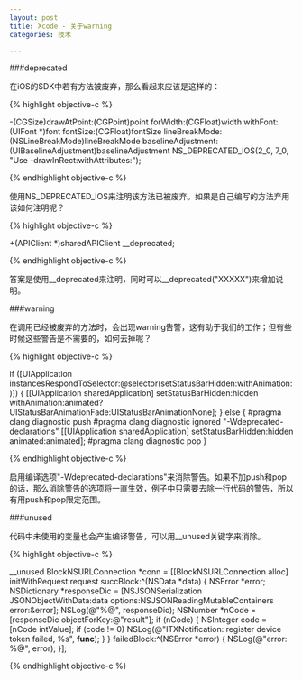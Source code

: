 ```yaml
---
layout: post
title: Xcode - 关于warning
categories: 技术

---
```


###deprecated

在iOS的SDK中若有方法被废弃，那么看起来应该是这样的：

{% highlight objective-c %}

-(CGSize)drawAtPoint:(CGPoint)point forWidth:(CGFloat)width withFont:(UIFont *)font fontSize:(CGFloat)fontSize lineBreakMode:(NSLineBreakMode)lineBreakMode baselineAdjustment:(UIBaselineAdjustment)baselineAdjustment NS_DEPRECATED_IOS(2_0, 7_0, "Use -drawInRect:withAttributes:");

{% endhighlight objective-c %}

使用NS_DEPRECATED_IOS来注明该方法已被废弃。如果是自己编写的方法弃用该如何注明呢？

{% highlight objective-c %}

+(APIClient *)sharedAPIClient __deprecated;

{% endhighlight objective-c %}

答案是使用\_\_deprecated来注明，同时可以\_\_deprecated("XXXXX")来增加说明。


###warning

在调用已经被废弃的方法时，会出现warning告警，这有助于我们的工作；但有些时候这些警告是不需要的，如何去掉呢？

{% highlight objective-c %}

if ([UIApplication instancesRespondToSelector:@selector(setStatusBarHidden:withAnimation:)]) {
    [[UIApplication sharedApplication] setStatusBarHidden:hidden withAnimation:animated?UIStatusBarAnimationFade:UIStatusBarAnimationNone];
} else {
#pragma clang diagnostic push
#pragma clang diagnostic ignored "-Wdeprecated-declarations"
    [[UIApplication sharedApplication] setStatusBarHidden:hidden animated:animated];
#pragma clang diagnostic pop
}

{% endhighlight objective-c %}

启用编译选项"-Wdeprecated-declarations"来消除警告。如果不加push和pop的话，那么消除警告的选项将一直生效，例子中只需要去除一行代码的警告，所以有用push和pop限定范围。

###unused

代码中未使用的变量也会产生编译警告，可以用\_\_unused关键字来消除。

{% highlight objective-c %}


__unused BlockNSURLConnection *conn = [[BlockNSURLConnection alloc] initWithRequest:request succBlock:^(NSData *data) {
        NSError *error;
        NSDictionary *responseDic = [NSJSONSerialization JSONObjectWithData:data options:NSJSONReadingMutableContainers error:&error];
        NSLog(@"%@", responseDic);
        NSNumber *nCode = [responseDic objectForKey:@"result"];
        if (nCode) {
            NSInteger code = [nCode intValue];
            if (code != 0)
                NSLog(@"ITXNotification: register device token failed, %s", __func__);
        }
    } failedBlock:^(NSError *error) {
        NSLog(@"error: %@", error);
    }];

{% endhighlight objective-c %}